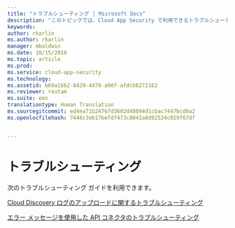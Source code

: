 ```yaml
---
title: "トラブルシューティング | Microsoft Docs"
description: "このトピックでは、Cloud App Security で利用できるトラブルシューティングのトピックについて説明します。"
keywords: 
author: rkarlin
ms.author: rkarlin
manager: mbaldwin
ms.date: 10/15/2016
ms.topic: article
ms.prod: 
ms.service: cloud-app-security
ms.technology: 
ms.assetid: b69a16b2-8429-4479-a98f-afdcb6272162
ms.reviewer: reutam
ms.suite: ems
translationtype: Human Translation
ms.sourcegitcommit: ed4ea71b24767d3602d40894d1cbac7447bcd8a2
ms.openlocfilehash: 7446c3eb17befdf473c8841a0d92524c029f67df


---
```


# <a name="troubleshooting"></a>トラブルシューティング
次のトラブルシューティング ガイドを利用できます。

[Cloud Discovery ログのアップロードに関するトラブルシューティング](troubleshooting-cloud-discovery.md)

[エラー メッセージを使用した API コネクタのトラブルシューティング](troubleshooting-api-connectors-using-error-messages.md)


<!--HONumber=Oct16_HO4-->


